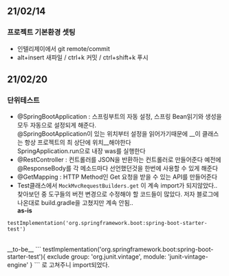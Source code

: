## 21/02/14
### 프로젝트 기본환경 셋팅
* 인텔리제이에서 git remote/commit
* alt+insert 새파일 / ctrl+k 커밋 / ctrl+shift+k 푸시

## 21/02/20
### 단위테스트
* @SpringBootApplication : 스프링부트의 자동 설정, 스프링 Bean읽기와 생성을 모두 자동으로 설정되게 해준다.<br>
  @SpringBootApplication이 있는 위치부터 설정을 읽어가기때문에 __이 클래스는 항상 프로젝트의 최 상단에 위치__해야한다<br>
  SpringApplication.run으로 내장 was를 실행한다
* @RestController : 컨트롤러를 JSON을 반환하는 컨트롤러로 만들어준다
  예전에 @ResponseBody를 각 메소드마다 선언했던것을 한번에 사용할 수 있게 해준다
* @GetMapping : HTTP Method인 Get 요청을 받을 수 있는 API를 만들어준다
* Test클래스에서 `MockMvcRequestBuilders.get` 이 계속 import가 되지않았다.. 찾아보던 중 도구들의 버전 변경으로 수정해야 할 코드들이 많았다. 
  저자 블로그에 나온대로 build.gradle을 고쳤지만 계속 안됨..<br>
   __as-is__
```
testImplementation('org.springframework.boot:spring-boot-starter-test')
```
<br>
   __to-be__
```
    testImplementation('org.springframework.boot:spring-boot-starter-test'){
        exclude group: 'org.junit.vintage', module: 'junit-vintage-engine'
    }
```
  로 고쳐주니 import되었다.
